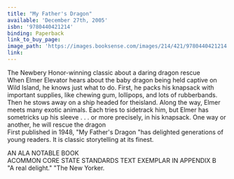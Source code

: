 ```yaml
---
title: "My Father's Dragon"
available: 'December 27th, 2005'
isbn: '9780440421214'
binding: Paperback
link_to_buy_page:
image_path: 'https://images.booksense.com/images/214/421/9780440421214.jpg'
link:
---
```



The Newbery Honor-winning classic about a daring dragon rescue
<br>When Elmer Elevator hears about the baby dragon being held captive on Wild Island, he knows just what to do. First, he packs his knapsack with important supplies, like chewing gum, lollipops, and lots of rubberbands. Then he stows away on a ship headed for theisland. Along the way, Elmer meets many exotic animals. Each tries to sidetrack him, but Elmer has sometricks up his sleeve . . . or more precisely, in his knapsack. One way or another, he will rescue the dragon
<br>First published in 1948, "My Father's Dragon "has delighted generations of young readers. It is classic storytelling at its finest.

AN ALA NOTABLE BOOK
<br>ACOMMON CORE STATE STANDARDS TEXT EXEMPLAR IN APPENDIX B
<br>"A real delight." "The New Yorker.